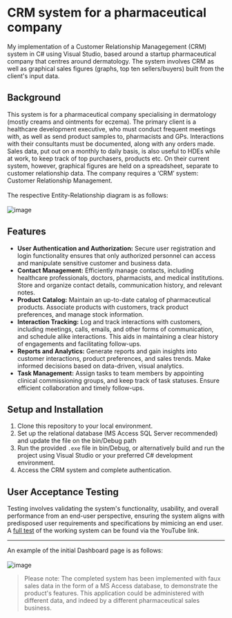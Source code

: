 # CRM system for a pharmaceutical company
My implementation of a Customer Relationship Managegement (CRM) system in C# using Visual Studio, based around a startup pharmaceutical company that centres around dermatology. The system involves CRM as well as graphical sales figures (graphs, top ten sellers/buyers) built from the client's input data.

## Background
This system is for a pharmaceutical company specialising in dermatology (mostly creams and ointments for eczema). The primary client is a healthcare development executive, who must conduct frequent meetings with, as well as send product samples to, pharmacists and GPs. Interactions with their consultants must be documented, along with any orders made. Sales data, put out on a monthly to daily basis, is also useful to HDEs while at work, to keep track of top purchasers, products etc. On their current system, however, graphical figures are held on a spreadsheet, separate to customer relationship data. The company requires a ‘CRM’ system: Customer Relationship Management.
<br><br>
The respective Entity-Relationship diagram is as follows:
<br><br>
![image](https://github.com/Tanaya-27/pharmaceutical-CRM-system/assets/75646651/5bf90e0b-0cba-49f7-91f4-b8fe80d86b4f)

## Features
- **User Authentication and Authorization:** Secure user registration and login functionality ensures that only authorized personnel can access and manipulate sensitive customer and business data.
- **Contact Management:** Efficiently manage contacts, including healthcare professionals, doctors, pharmacists, and medical institutions. Store and organize contact details, communication history, and relevant notes.
- **Product Catalog:** Maintain an up-to-date catalog of pharmaceutical products. Associate products with customers, track product preferences, and manage stock information.
- **Interaction Tracking:** Log and track interactions with customers, including meetings, calls, emails, and other forms of communication, and schedule alike interactions. This aids in maintaining a clear history of engagements and facilitating follow-ups.
- **Reports and Analytics:** Generate reports and gain insights into customer interactions, product preferences, and sales trends. Make informed decisions based on data-driven, visual analytics.
- **Task Management:** Assign tasks to team members by appointing clinical commissioning groups, and keep track of task statuses. Ensure efficient collaboration and timely follow-ups.

## Setup and Installation
1. Clone this repository to your local environment.
2. Set up the relational database (MS Access SQL Server recommended) and update the file on the bin/Debug path
4. Run the provided `.exe` file in bin/Debug, or alternatively build and run the project using Visual Studio or your preferred C# development environment.
5. Access the CRM system and complete authentication.

## User Acceptance Testing
Testing involves validating the system's functionality, usability, and overall performance from an end-user perspective, ensuring the system aligns with predisposed user requirements and specifications by mimicing an end user. A [full test](https://www.youtube.com/playlist?list=PLymLVDm7FWfjtw3ekLNX-tTZZl8pFxi6z) of the working system can be found via the YouTube link.
<br>

---
An example of the initial Dashboard page is as follows:
<br><br>
![image](https://github.com/Tanaya-27/pharmaceutical-CRM-system/assets/75646651/acd6e2f2-a494-4739-b355-1ea7ba167e47)


> Please note: The completed system has been implemented with faux sales data in the form of a MS Access database, to demonstrate the product's features. This application could be administered with different data, and indeed by a different pharmaceutical sales business.
